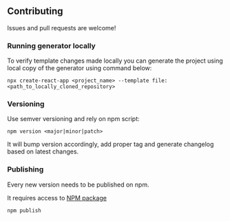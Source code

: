 ## Contributing

Issues and pull requests are welcome!

### Running generator locally

To verify template changes made locally you can generate the project using local copy of the generator using command below:

```npx create-react-app <project_name> --template file:<path_to_locally_cloned_repository>```


### Versioning

Use semver versioning and rely on npm script:

`npm version <major|minor|patch>`

It will bump version accordingly, add proper tag and generate changelog based on latest changes.


### Publishing

Every new version needs to be published on npm.

It requires access to [NPM package](https://www.npmjs.com/package/cra-template-apptension)

``npm publish``
